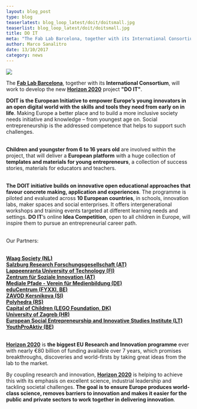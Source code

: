 ```yaml
---
layout: blog_post
type: blog
teaserlatest: blog_loop_latest/doit/doitsmall.jpg
teaserlist: blog_loop_latest/doit/doitsmall.jpg
title: DO IT
meta: "The Fab Lab Barcelona, together with its International Consortium, will work to develop the new Horizon 2020 project "DO IT", the new European Initiative to empower Europe’s young innovators in an open digital world with the skills and tools they need from early on in life."
author: Marco Sanalitro
date: 13/10/2017 
category: news
---
```


<img src= "http://www.fablabbcn.org/img/blog/blog_loop_latest/doit/doit1.jpg" align="middle"> 
<br>

The <strong><a href="https://fablabbcn.org/index.html">Fab Lab Barcelona</a></strong>, together with its <strong>International Consortium</strong>, will work to develop the new <strong><a href="https://ec.europa.eu/programmes/horizon2020/">Horizon 2020</a></strong> project <strong>"DO IT"</strong>.

<strong>DOIT is the European Initiative to empower Europe’s young innovators in an open digital world with the skills and tools they need from early on in life</strong>. Making Europe a better place and to build a more inclusive society needs initiative and knowledge – from youngest age on. Social entrepreneurship is the addressed competence that helps to support such challenges.<br><br>

<strong>Children and youngster from 6 to 16 years old</strong> are involved within the project, that will deliver a <strong>European platform</strong> with a huge collection of <strong>templates and materials for young entrepreneurs</strong>, a collection of success stories, materials for educators and teachers.<br><br>

<strong>The DOIT initiative builds on innovative open educational approaches that favour concrete making, application and experiences</strong>. The programme is piloted and evaluated across <strong>10 European countries</strong>, in schools, innovation labs, maker spaces and social enterprises. It offers intergenerational workshops and training events targeted at different learning needs and settings. <strong>DO IT</strong>’s online <strong>Idea Competition</strong>, open to all children in Europe, will inspire them to pursue an entrepreneurial career path.<br><br>

Our Partners:<br><br>

<strong><a href="https://waag.org/en">Waag Society (NL)</a></strong> <br>
<strong><a href="https://www.salzburgresearch.at/">Salzburg Research Forschungsgesellschaft (AT)</a></strong><br>
<strong><a href="https://www.lut.fi/web/en">Lappeenranta University of Technology (FI)</a></strong> <br>
<strong><a href="https://www.zsi.at/">Zentrum für Soziale Innovation (AT)</a></strong> <br>
<strong><a href="http://www.medialepfade.de/medienbildung/">Mediale Pfade - Verein für Medienbildung (DE)</a></strong> <br>
<strong><a href="http://www.fyxxi.be/">eduCentrum (FYXXI, BE)</a></strong> <br>
<strong><a href="http://kersnikova.org/">ZAVOD Kersnikova (SI)</a></strong> <br>
<strong><a href="http://www.polyhedra.co/">Polyhedra (RS)</a></strong> <br>
<strong><a href="http://www.legofoundation.com/da-dk/programmes/communities/capital-of-children">Capital of Children (LEGO Foundation, DK)</a></strong> <br>
<strong><a href="http://www.unizg.hr/homepage/">University of Zagreb (HR)</a></strong> <br>
<strong><a href="http://europe-institute.com/">European Social Entrepreneurship and Innovative Studies Institute (LT)</a></strong> <br>
<strong><a href="http://youthproaktiv.org/">YouthProAktiv (BE)</a></strong><br><br>

<strong><a href="https://ec.europa.eu/programmes/horizon2020/">Horizon 2020</a></strong> is <strong>the biggest EU Research and Innovation programme</strong> ever with nearly €80 billion of funding available over 7 years, which promises breakthroughs, discoveries and world-firsts by taking great ideas from the lab to the market.

By coupling research and innovation, <strong><a href="https://ec.europa.eu/programmes/horizon2020/">Horizon 2020</a></strong> is helping to achieve this with its emphasis on excellent science, industrial leadership and tackling societal challenges. <strong>The goal is to ensure Europe produces world-class science, removes barriers to innovation and makes it easier for the public and private sectors to work together in delivering innovation</strong>.

